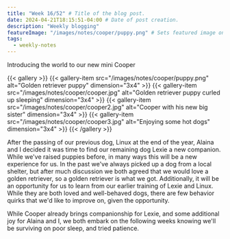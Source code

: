 ```yaml
---
title: "Week 16/52" # Title of the blog post.
date: 2024-04-21T18:15:51-04:00 # Date of post creation.
description: "Weekly blogging"
featureImage: "/images/notes/cooper/puppy.png" # Sets featured image on blog post.
tags:
  - weekly-notes
---
```


Introducing the world to our new mini Cooper

{{< gallery >}}
{{< gallery-item src="/images/notes/cooper/puppy.png" alt="Golden retriever puppy" dimension="3x4" >}}
{{< gallery-item src="/images/notes/cooper/cooper.jpg" alt="Golden retriever puppy curled up sleeping" dimension="3x4" >}}
{{< gallery-item src="/images/notes/cooper/cooper2.jpg" alt="Cooper with his new big sister" dimension="3x4" >}}
{{< gallery-item src="/images/notes/cooper/cooper3.jpg" alt="Enjoying some hot dogs"  dimension="3x4" >}}
{{< /gallery >}}

After the passing of our previous dog, Linux at the end of the year, Alaina and I decided it was time to find our remaining dog Lexie a new companion. While we've raised puppies before, in many ways this will be a new experience for us. In the past we've always picked up a dog from a local shelter, but after much discussion we both agreed that we would love a golden retriever, so a golden retriever is what we got. Additionally, it will be an opportunity for us to learn from our earlier training of Lexie and Linux. While they are both loved and well-behaved dogs, there are few behavior quirks that we'd like to improve on, given the opportunity. 

While Cooper already brings companionship for Lexie, and some additional joy for Alaina and I, we both embark on the following weeks knowing we'll be surviving on poor sleep, and tried patience. 